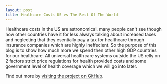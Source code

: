 ```yaml
---
layout: post
title: Healhcare Costs US vs The Rest Of The World
---
```


Healthcare costs in the US are astronomical.  many people can't see though how other countries have it for less always talking about increased taxes and neglecting that they esentially pay a tax for healthcare through insurance companies which are highly ineffecient.  So the purpose of this blog is to show how much more we spend then other high GDP countries for our healthcare.  All universal healthcare systems outside the US relly on 2 factors strict price regulations for health provided costs and some government level of health  coverage which we will go into later.

Find out more by [visiting the project on GitHub](https://indrejue.github.io/healthcare).
